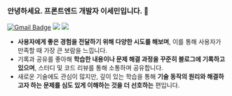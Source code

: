 ### 안녕하세요. 프론트엔드 개발자 이세민입니다. 👋

[![Gmail Badge](https://img.shields.io/badge/Gmail-D14836?style=for-the-badge&logo=Gmail&logoColor=white)](mailto:semnil5202@gmail.com)
<a href="https://velog.io/@semnil5202/posts" target="_blank"><img src="https://img.shields.io/badge/Velog-00C689?style=for-the-badge&logo=Velog&logoColor=white"/></a>
<a href="https://portfolio-blush-alpha-90.vercel.app/" target="_blank"><img src="https://img.shields.io/badge/Portfolio-3483EC?style=for-the-badge&logo=ReadTheDocs&logoColor=white"/></a>

- **사용자에게 좋은 경험을 전달하기 위해 다양한 시도를 해보며**, 이를 통해 사용자가 만족할 때 가장 큰 보람을 느낍니다.
- 기록과 공유를 좋아해 **학습한 내용이나 문제 해결 과정을 꾸준히 블로그에 기록하고 있으며**, 스터디 및 코드 리뷰를 통해 소통하며 공유합니다.
- 새로운 기술에도 관심이 많지만, 깊이 있는 학습을 통해 **기술 동작의 원리와 해결하고자 하는 문제를 심도 있게 이해하는 것을 더 선호하는** 편입니다.

